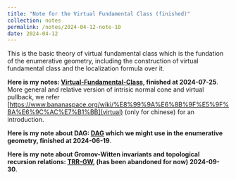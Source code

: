 ```yaml
---
title: "Note for the Virtual Fundamental Class (finished)"
collection: notes
permalink: /notes/2024-04-12-note-10
date: 2024-04-12
---
```

This is the basic theory of virtual fundamental class which is the fundation of the enumerative geometry, including the construction of virtual fundamental class and the localization formula over it.

**Here is my notes: [Virtual-Fundamental-Class](https://dvlxlwz.github.io/files/virtual-fundamental-class.pdf), finished at 2024-07-25**. More general and relative version of intrisic normal cone and virtual pullback, we refer [https://www.bananaspace.org/wiki/%E8%99%9A%E6%8B%9F%E5%9F%BA%E6%9C%AC%E7%B1%BB](virtual) (only for chinese) for an introduction.

**Here is my note about DAG: [DAG](https://dvlxlwz.github.io/files/DAG-Glimpse.pdf) which we might use in the enumerative geometry, finished at 2024-06-19**.

**Here is my note about Gromov-Witten invariants and topological recursion relations: [TRR-GW](https://dvlxlwz.github.io/files/GW-theory-and-Topological-recursion-relation.pdf), (has been abandoned for now) 2024-09-30**.

